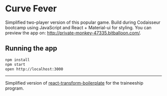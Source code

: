 # Curve Fever

Simplified two-player version of this popular game. Build during Codaisseur bootcamp using JavaScript and React + Material-ui for styling. You can preview the app on: http://private-monkey-47335.bitballoon.com/.

## Running the app

```bash
npm install
npm start
open http://localhost:3000
```

------------------

Simplified version of [react-transform-boilerplate](https://github.com/gaearon/react-transform-boilerplate) for the
traineeship program.
